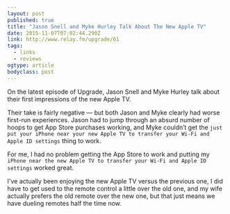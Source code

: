 ```yaml
---
layout: post 
published: true
title: "Jason Snell and Myke Hurley Talk About The New Apple TV" 
date: 2015-11-07T07:02:44.290Z 
link: http://www.relay.fm/upgrade/61 
tags:
  - links
  - reviews
ogtype: article 
bodyclass: post 
---
```


On the latest episode of Upgrade, Jason Snell and Myke Hurley talk about their first impressions of the new Apple TV. 

Their take is fairly negative — but both Jason and Myke clearly had worse first-run experiences. Jason had to jump through an absurd number of hoops to get App Store purchases working, and Myke couldn’t get the `just put your iPhone near your new Apple TV to transfer your Wi-Fi and Apple ID settings` thing to work.

For me, I had no problem getting the App Store to work and putting my `iPhone near the new Apple TV to transfer your Wi-Fi and Apple ID settings` worked great.

I've actually been enjoying the new Apple TV versus the previous one, I did have to get used to the remote control a little over the old one, and my wife actually prefers the old remote over the new one, but that just means we have dueling remotes half the time now.